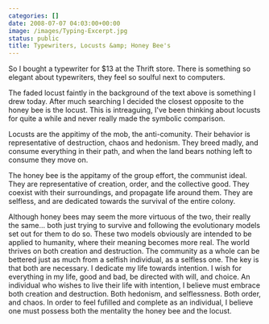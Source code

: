 ```yaml
---
categories: []
date: 2008-07-07 04:03:00+00:00
image: /images/Typing-Excerpt.jpg
status: public
title: Typewriters, Locusts &amp; Honey Bee's
---
```





So I bought a typewriter for $13 at the Thrift store. There is something so
elegant about typewriters, they feel so soulful next to computers.

The faded locust faintly in the background of the text above is something I
drew today. After much searching I decided the closest opposite to the honey
bee is the locust. This is intreaguing, I've been thinking about locusts for
quite a while and never really made the symbolic comparison.

Locusts are the appitimy of the mob, the anti-comunity. Their behavior is
representative of destruction, chaos and hedonism. They breed madly, and
consume everything in their path, and when the land bears nothing left to
consume they move on.

The honey bee is the appitamy of the group effort, the communist ideal. They
are representative of creation, order, and the collective good. They coexist
with their surroundings, and propagate life around them. They are selfless,
and are dedicated towards the survival of the entire colony.

Although honey bees may seem the more virtuous of the two, their really the
same... both just trying to survive and following the evolutionary models set
out for them to do so. These two models obviously are intended to be applied
to humanity, where their meaning becomes more real. The world thrives on both
creation and destruction. The community as a whole can be bettered just as
much from a selfish individual, as a selfless one. The key is that both are
necessary. I dedicate my life towards intention. I wish for everything in my
life, good and bad, be directed with will, and choice. An individual who
wishes to live their life with intention, I believe must embrace both creation
and destruction. Both hedonism, and selflessness. Both order, and chaos. In
order to feel fufilled and complete as an individual, I believe one must
possess both the mentality the honey bee and the locust.

